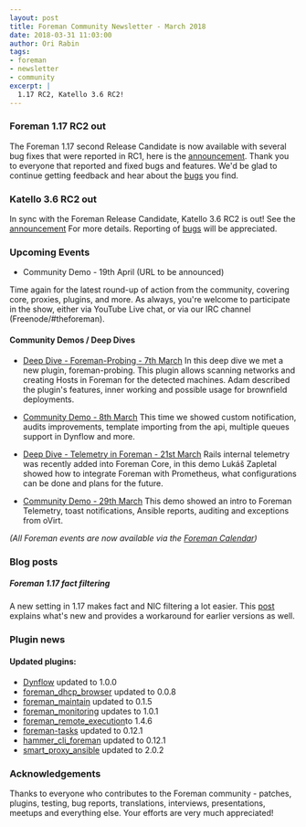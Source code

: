 ```yaml
---
layout: post
title: Foreman Community Newsletter - March 2018
date: 2018-03-31 11:03:00
author: Ori Rabin
tags:
- foreman
- newsletter
- community
excerpt: |
  1.17 RC2, Katello 3.6 RC2!
---
```



### Foreman 1.17 RC2 out

The Foreman 1.17 second Release Candidate is now available with several bug fixes
that were reported in RC1, here is the [announcement][1.17-rc2].
Thank you to everyone that reported and fixed bugs and features.
We'd be glad to continue getting feedback and hear about
the [bugs][issues] you find.


### Katello 3.6 RC2 out

In sync with the Foreman Release Candidate, Katello 3.6 RC2 is out!
See the [announcement][k_3_6_rc2] For more details.
Reporting of [bugs][k_issues] will be appreciated.


### Upcoming Events

* Community Demo - 19th April (URL to be announced)

Time again for the latest round-up of action from the community, covering core,
proxies, plugins, and more.  As always, you're welcome to participate in the
show, either via YouTube Live chat, or via our IRC channel
(Freenode/#theforeman).


#### Community Demos / Deep Dives

* [Deep Dive - Foreman-Probing - 7th March](https://www.youtube.com/watch?v=-PYhFH7YraU)
In this deep dive we met a new plugin, foreman-probing.
This plugin allows scanning networks and creating Hosts in Foreman for
the detected machines. Adam described the plugin's features, inner
working and possible usage for brownfield deployments.

* [Community Demo - 8th March](https://www.youtube.com/watch?v=ujTwePoc4jw)
This time we showed custom notification, audits improvements, template
importing from the api, multiple queues support in Dynflow and more.


* [Deep Dive - Telemetry in Foreman - 21st March](https://www.youtube.com/watch?v=QoJ-r8YfWEI)
Rails internal telemetry was recently added into Foreman Core, in this demo
Lukáš Zapletal showed how to integrate Foreman with Prometheus,
what configurations can be done and plans for the future.


* [Community Demo - 29th March](https://www.youtube.com/watch?v=ILMU7Db7nos)
This demo showed an intro to Foreman Telemetry, toast notifications,
Ansible reports, auditing and exceptions from oVirt.

_(All Foreman events are now available via the [Foreman Calendar](/events))_

### Blog posts

##### Foreman 1.17 fact filtering
A new setting in 1.17 makes fact and NIC filtering a lot easier.
This [post][blog] explains what's new and provides a workaround
for earlier versions as well.


### Plugin news

#### Updated plugins:

- [Dynflow](https://github.com/Dynflow/dynflow) updated to 1.0.0
- [foreman_dhcp_browser](https://github.com/theforeman/foreman_dhcp_browser) updated to 0.0.8
- [foreman_maintain](https://github.com/theforeman/foreman_maintain) updated to 0.1.5
- [foreman_monitoring](https://github.com/theforeman/foreman_monitoring) updates to 1.0.1
- [foreman_remote_execution](https://github.com/theforeman/foreman_remote_execution)to 1.4.6
- [foreman-tasks](https://github.com/theforeman/foreman-tasks) updated to 0.12.1
- [hammer_cli_foreman](https://github.com/theforeman/hammer-cli-foreman) updated to 0.12.1
- [smart_proxy_ansible](https://github.com/theforeman/smart_proxy_ansible) updated to 2.0.2

### Acknowledgements

Thanks to everyone who contributes to the Foreman community - patches, plugins,
testing, bug reports, translations, interviews, presentations, meetups and
everything else. Your efforts are very much appreciated!

[1.17-rc2]: https://community.theforeman.org/t/foreman-1-17-0-rc2-now-available/8635
[k_3_6_rc2]: https://community.theforeman.org/t/katello-3-6-rc2-now-available/8638
[blog]: https://www.theforeman.org/2018/03/foreman-117-fact-filtering.html

[issues]: http://projects.theforeman.org/issues
[k_issues]: http://projects.theforeman.org/projects/katello/issues

